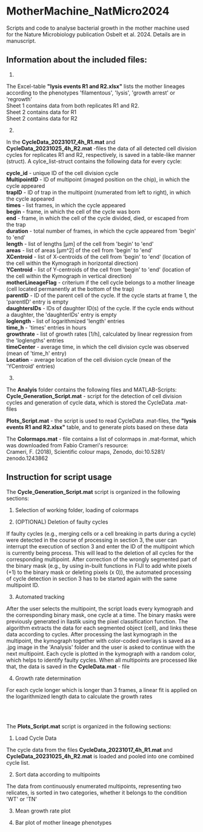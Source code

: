 # MotherMachine_NatMicro2024
Scripts and code to analyse bacterial growth in the mother machine used for the Nature Microbiology publication Osbelt et al. 2024. Details are in manuscript.

Information about the included files:
-------------------------------------------------------------------------------------------------

1.
 The Excel-table **"lysis events R1 and R2.xlsx"** lists the mother lineages according to the phenotypes 'filamentous', 'lysis', 'growth arrest' or 'regrowth' <br>
Sheet 1 contains data from both replicates R1 and R2. <br>
Sheet 2 contains data for R1 <br>
Sheet 2 contains data for R2 <br>

2.
In the **CycleData_20231017_4h_R1.mat** and **CycleData_20231025_4h_R2.mat** -files the data of all detected cell division cycles for replicates R1 and R2, respectively, is saved in a table-like manner (struct). A cylce_list-struct contains the following data for every cycle:

**cycle_id** - unique ID of the cell division cycle <br>
**MultipointID** - ID of multipoint (imaged position on the chip), in which the cycle appeared <br>
**trapID** - ID of trap in the multipoint (numerated from left to right), in which the cycle appeared <br>
**times** - list frames, in which the cycle appeared <br>
**begin** - frame, in which the cell of the cycle was born <br>
**end** - frame, in which the cell of the cycle divided, died, or escaped from the trap <br>
**duration** - total number of frames, in which the cycle appeared from 'begin' to 'end' <br>
**length** - list of lengths [µm] of the cell from 'begin' to 'end' <br>
**areas** - list of areas [µm^2] of the cell from 'begin' to 'end' <br>
**XCentroid** - list of X-centroids of the cell from 'begin' to 'end' (location of the cell within the Kymograph in horizontal direction) <br>
**YCentroid** - list of Y-centroids of the cell from 'begin' to 'end' (location of the cell within the Kymograph in vertical direction) <br>
**motherLineageFlag** - criterium if the cell cycle belongs to a mother lineage (cell located permanently at the bottom of the trap) <br>
**parentID** - ID of the parent cell of the cycle. If the cycle starts at frame 1, the 'parentID' entry is empty <br>
**daughtersIDs** - IDs of daughter ID(s) of the cycle. If the cycle ends without a daughter, the 'daughterIDs' entry is empty <br>
**loglength** - list of logarithmized 'length' entries <br>
**time_h** - 'times' entries in hours <br>
**growthrate** - list of growth rates [1/h], calculated by linear regression from the 'loglengths' entries <br>
**timeCenter** - average time, in which the cell division cycle was observed (mean of 'time_h' entry) <br>
**Location** - average location of the cell division cycle (mean of the 'YCentroid' entries) <br>

3.
The **Analyis** folder contains the following files and MATLAB-Scripts: <br>
**Cycle_Generation_Script.mat** - script for the detection of cell division cycles and generation of cycle data, which is stored the CycleData .mat-files <br>

**Plots_Script.mat** - the script is used to read CycleData .mat-files, the  **"lysis events R1 and R2.xlsx"** table, and to generate plots based on these data <br>

The **Colormaps.mat** - file contains a list of colormaps in .mat-format, which was downloaded from Fabio Crameri's resource: <br>
Crameri, F. (2018), Scientific colour maps, Zenodo, doi:10.5281/
zenodo.1243862


  


Instruction for script usage
-------------------------------------------------------------------------------------------------
The **Cycle_Generation_Script.mat** script is organized in the following sections:

1. Selection of working folder, loading of colormaps

2. (OPTIONAL) Deletion of faulty cycles

If faulty cycles (e.g., merging cells or a cell breaking in parts during a cycle) were detected in the course of processing in section 3, the user can interrupt the execution of section 3 and enter the ID of the multipoint which is currently being process. This will lead to the deletion of all cycles for the corresponding multipoint. After correction of the wrongly segmented part of the binary mask (e.g., by using in-built functions in FIJI to add white pixels (+1) to the binary mask or deleting pixels (x 0)), the automated processing of cycle detection in section 3 has to be started again with the same multipoint ID.

3. Automated tracking
   
After the user selects the multipoint, the script loads every kymograph and the corresponding binary mask, one cycle at a time. The binary masks were previously generated in Ilastik using the pixel classification function. The algorithm extracts the data for each segmented object (cell), and links these data according to cycles. After processing the last kymograph in the multipoint, the kymograph together with color-coded overlays is saved as a .jpg image in the 'Analysis' folder and the user is asked to continue with the next multipoint. Each cycle is plotted in the kymograph with a random color, which helps to identify faulty cycles. When all multipoints are processed like that, the data is saved in the **CycleData.mat** - file

4. Growth rate determination

For each cycle longer which is longer than 3 frames, a linear fit is applied on the logarithmized length data to calculate the growth rates

<br>
<br>

The **Plots_Script.mat** script is organized in the following sections:

1. Load Cycle Data

The cycle data from the files **CycleData_20231017_4h_R1.mat** and **CycleData_20231025_4h_R2.mat** is loaded and pooled into one combined cycle list.

2. Sort data according to multipoints

The data from continuously enumerated multipoints, representing two relicates, is sorted in two categories, whether it belongs to the condition 'WT' or 'TN'

3. Mean growth rate plot

4. Bar plot of mother lineage phenotypes
